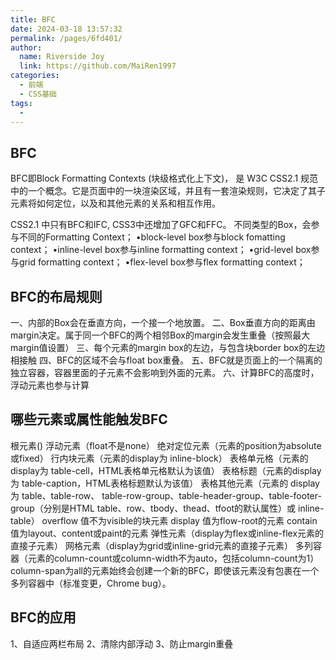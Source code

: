 ```yaml
---
title: BFC
date: 2024-03-18 13:57:32
permalink: /pages/6fd401/
author:
  name: Riverside Joy
  link: https://github.com/MaiRen1997
categories:
  - 前端
  - CSS基础
tags:
  - 
---
```

## BFC

BFC即Block Formatting Contexts (块级格式化上下文)， 是 W3C CSS2.1 规范中的一个概念。它是页面中的一块渲染区域，并且有一套渲染规则，它决定了其子元素将如何定位，以及和其他元素的关系和相互作用。

CSS2.1 中只有BFC和IFC, CSS3中还增加了GFC和FFC。
不同类型的Box，会参与不同的Formatting Context；
•block-level box参与block fomatting context；
•inline-level box参与inline formatting context；
•grid-level box参与grid formatting context；
•flex-level box参与flex formatting context；

## BFC的布局规则

一、内部的Box会在垂直方向，一个接一个地放置。
二、Box垂直方向的距离由margin决定。属于同一个BFC的两个相邻Box的margin会发生重叠（按照最大margin值设置）
三、每个元素的margin box的左边，与包含块border box的左边相接触
四、BFC的区域不会与float box重叠。
五、BFC就是页面上的一个隔离的独立容器，容器里面的子元素不会影响到外面的元素。
六、计算BFC的高度时，浮动元素也参与计算

## 哪些元素或属性能触发BFC

根元素(<html>)
浮动元素（float不是none）
绝对定位元素（元素的position为absolute或fixed）
行内块元素（元素的display为 inline-block）
表格单元格（元素的display为 table-cell，HTML表格单元格默认为该值）
表格标题（元素的display 为 table-caption，HTML表格标题默认为该值）
表格其他元素（元素的 display为 table、table-row、 table-row-group、table-header-group、table-footer-group（分别是HTML table、row、tbody、thead、tfoot的默认属性）或 inline-table）
overflow 值不为visible的块元素
display 值为flow-root的元素
contain 值为layout、content或paint的元素
弹性元素（display为flex或inline-flex元素的直接子元素）
网格元素（display为grid或inline-grid元素的直接子元素）
多列容器（元素的column-count或column-width不为auto，包括column-count为1）
column-span为all的元素始终会创建一个新的BFC，即使该元素没有包裹在一个多列容器中（标准变更，Chrome bug）。

## BFC的应用

1、自适应两栏布局
2、清除内部浮动
3、防止margin重叠
